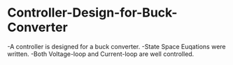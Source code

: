 # Controller-Design-for-Buck-Converter
-A controller is designed for a buck converter.
-State Space Euqations were written. 
-Both Voltage-loop and Current-loop are well controlled. 
